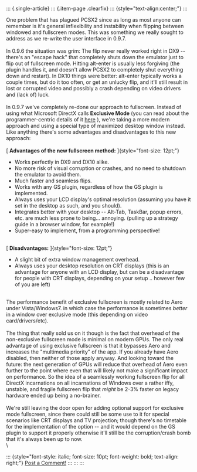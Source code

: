 ::: {.single-article}
::: {.item-page .clearfix}
::: {style="text-align:center;"}
:::

One problem that has plagued PCSX2 since as long as most anyone can
remember is it\'s general inflexibility and instability when flipping
between windowed and fullscreen modes. This was something we really
sought to address as we re-write the user interface in 0.9.7.\
\
In 0.9.6 the situation was grim: The flip never really worked right in
DX9 \-- there\'s an \"escape hack\" that completely shuts down the
emulator just to flip out of fullscreen mode. Hitting alt-enter is
usually less forgiving (the plugin handles it, and doesn\'t allow PCSX2
to completely shut everything down and restart). In DX10 things were
better: alt-enter typically works a couple times, but do it too often,
or get an unlucky flip, and it\'ll still result in lost or corrupted
video and possibly a crash depending on video drivers and (lack of)
luck.\
\
In 0.9.7 we\'ve completely re-done our approach to fullscreen. Instead
of using what Microsoft DirectX calls **Exclusive Mode** (you can read
about the programmer-centric details of it
[here](http://msdn.microsoft.com/en-us/library/ee417025.aspx) ), we\'re
taking a more modern approach and using a special type of maximized
desktop window instead. Like anything there\'s some advantages and
disadvantages to this new approach:\
\
[ **Advantages of the new fullscreen method:**
]{style="font-size: 12pt;"}

-   Works perfectly in DX9 and DX10 alike.
-   No more risk of visual corruption or crashes, and no need to
    shutdown the emulator to avoid them.
-   Much faster and seamless flips.
-   Works with any GS plugin, regardless of how the GS plugin is
    implemented.
-   Always uses your LCD display\'s optimal resolution (assuming you
    have it set in the desktop as such, and you should).
-   Integrates better with your desktop \-- Alt-Tab, TaskBar, popup
    errors, etc. are much less prone to being\... annoying. (pulling up
    a strategy guide in a browser window, for example!)
-   Super-easy to implement, from a programming perspective!

\
[ **Disadvantages:** ]{style="font-size: 12pt;"}

-   A slight bit of extra window management overhead.
-   Always uses your desktop resolution on CRT displays (this is an
    advantage for anyone with an LCD display, but can be a disadvantage
    for people with CRT displays, depending on your setup .. however few
    of you are left)

\
The performance benefit of exclusive fullscreen is mostly related to
Aero under Vista/Windows7. in which case the performance is sometimes
*better* in a window over exclusive mode (this depending on video
card/drivers/etc).\
\
The thing that really sold us on it though is the fact that overhead of
the non-exclusive fullscreen mode is minimal on modern GPUs. The only
real advantage of using exclusive fullscreen is that it bypasses Aero
and increases the \"multimedia priority\" of the app. If you already
have Aero disabled, then neither of those apply anyway. And looking
toward the future: the next generation of GPUs will reduce that overhead
of Aero even further to the point where even that will likely not make a
significant impact on performance. So the idea of a seamlessly working
fullscreen flip for all DirectX incarnations on all incarnations of
Windows over a rather iffy, unstable, and fragile fullscreen flip that
*might* be 2-3% faster on legacy hardware ended up being a no-brainer.\
\
We\'re still leaving the door open for adding optional support for
exclusive mode fullscreen, since there could still be some use to it for
special scenarios like CRT displays and TV projection; though there\'s
no timetable for the implementation of the option \-- and it would
depend on the GS plugin to support it properly otherwise it\'ll still be
the corruption/crash bomb that it\'s always been up to now.\
\

::: {style="font-style: italic; font-size: 10pt; font-weight: bold; text-align: right;"}
[Post a Comment!](http://forums.pcsx2.net/thread-12669.html)
:::
:::
:::
